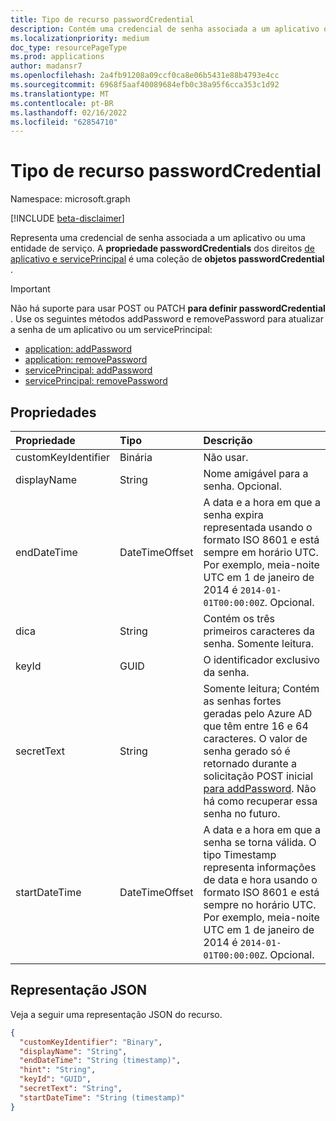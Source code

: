```yaml
---
title: Tipo de recurso passwordCredential
description: Contém uma credencial de senha associada a um aplicativo ou uma entidade de serviço.
ms.localizationpriority: medium
doc_type: resourcePageType
ms.prod: applications
author: madansr7
ms.openlocfilehash: 2a4fb91208a09ccf0ca8e06b5431e88b4793e4cc
ms.sourcegitcommit: 6968f5aaf40089684efb0c38a95f6cca353c1d92
ms.translationtype: MT
ms.contentlocale: pt-BR
ms.lasthandoff: 02/16/2022
ms.locfileid: "62854710"
---
```

# <a name="passwordcredential-resource-type"></a>Tipo de recurso passwordCredential

Namespace: microsoft.graph

[!INCLUDE [beta-disclaimer](../../includes/beta-disclaimer.md)]

Representa uma credencial de senha associada a um aplicativo ou uma entidade de serviço. A **propriedade passwordCredentials** dos direitos [de](application.md) [aplicativo e servicePrincipal](serviceprincipal.md) é uma coleção de **objetos passwordCredential** .

> [!IMPORTANT]
> Não há suporte para usar POST ou PATCH **para definir passwordCredential** . Use os seguintes métodos addPassword e removePassword para atualizar a senha de um aplicativo ou um servicePrincipal:
>
> - [application: addPassword](../api/application-addpassword.md)
> - [application: removePassword](../api/application-removepassword.md)
> - [servicePrincipal: addPassword](../api/serviceprincipal-addpassword.md)
> - [servicePrincipal: removePassword](../api/serviceprincipal-removepassword.md)


## <a name="properties"></a>Propriedades
| Propriedade     | Tipo   |Descrição|
|:---------------|:--------|:----------|
| customKeyIdentifier | Binária | Não usar. |
| displayName | String | Nome amigável para a senha. Opcional. |
| endDateTime | DateTimeOffset | A data e a hora em que a senha expira representada usando o formato ISO 8601 e está sempre em horário UTC. Por exemplo, meia-noite UTC em 1 de janeiro de 2014 é `2014-01-01T00:00:00Z`. Opcional. |
| dica | String | Contém os três primeiros caracteres da senha. Somente leitura. |
| keyId | GUID | O identificador exclusivo da senha. |
| secretText | String | Somente leitura; Contém as senhas fortes geradas pelo Azure AD que têm entre 16 e 64 caracteres. O valor de senha gerado só é retornado durante a solicitação POST inicial [para addPassword](../api/application-addpassword.md). Não há como recuperar essa senha no futuro. |
| startDateTime | DateTimeOffset | A data e a hora em que a senha se torna válida. O tipo Timestamp representa informações de data e hora usando o formato ISO 8601 e está sempre no horário UTC. Por exemplo, meia-noite UTC em 1 de janeiro de 2014 é `2014-01-01T00:00:00Z`. Opcional. |

<!-- uuid: 8fcb5dbc-d5aa-4681-8e31-b001d5168d79
2015-10-25 14:57:30 UTC -->
<!--
{
  "type": "#page.annotation",
  "description": "passwordCredential resource",
  "keywords": "",
  "section": "documentation",
  "tocPath": "",
  "suppressions": []
}
-->


## <a name="json-representation"></a>Representação JSON

Veja a seguir uma representação JSON do recurso.

<!-- {
  "blockType": "resource",
  "optionalProperties": [

  ],
  "@odata.type": "microsoft.graph.passwordCredential",
  "baseType": null
}-->

```json
{
  "customKeyIdentifier": "Binary",
  "displayName": "String",
  "endDateTime": "String (timestamp)",
  "hint": "String",
  "keyId": "GUID",
  "secretText": "String",
  "startDateTime": "String (timestamp)"
}
```

<!-- uuid: 16cd6b66-4b1a-43a1-adaf-3a886856ed98
2019-02-04 14:57:30 UTC -->
<!-- {
  "type": "#page.annotation",
  "description": "passwordCredential resource",
  "keywords": "",
  "section": "documentation",
  "tocPath": ""
}-->


